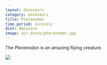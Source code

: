 ```yaml
---
layout: dinosaurs
category: dinosaurs
title: Pteranodon
time_period: Jurassic
diet: Omnivore
image: air-dinos/pteranodon.jpg
---
```


The *Pteranodon* is an amazing flying creature.

![]({{site.baseurl}}/images/air-dinos/pteranodon.jpg)